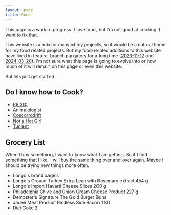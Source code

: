 ```yaml
---
layout: page
title: Food
---
```


This page is a work in progress. I love food, but I'm not good at cooking. I want to fix that. 

This website is a hub for many of my projects, so it would be a natural home for my food related projects. But my food-related additions to this website have lived in feature-branch purgatory for a long time ([2023-11-12](https://github.com/RamVasuthevan/Personal-Website/pull/247) and [2024-03-20](https://github.com/RamVasuthevan/Personal-Website/pull/310)). I'm not sure what this page is going to evolve into or how much of it will remain on this page or even this website. 

But lets just get started.


## Do I know how to Cook?
- [PR 310](https://github.com/RamVasuthevan/Personal-Website/pull/310)
- [Animalologist](https://twitter.com/animalologist/status/1770195681119998162)
- [Coscorrodrift](https://twitter.com/Coscorrodrift/status/1744011156111475021)
- [Not a Hot Girl](https://twitter.com/not_a_hot_girl/status/1768610093753335850)
- [Tunient](https://twitter.com/tunient/status/1769555421642006916)

## Grocery List

When I buy something, I want to know what I am getting. So if I find something that I like, I will buy the same thing over and over again. Maybe I should be trying new things more often.

- Longo's brand bagels
- Longo's Ground Turkey Extra Lean with Rosemary extract 454 g
- Longo's Import Havarti Cheese Slices 200 g
- Philadelphia Chive and Onion Cream Cheese Product 227 g
- Dempster's Signature The Gold Burger Buns
- Jadee Meat Product Rindless Side Bacon 1 KG
- Diet Coke 2l 
